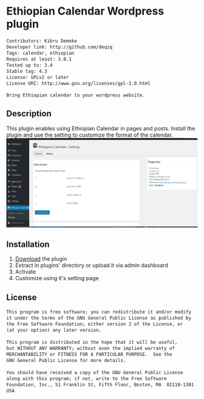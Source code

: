 # Ethiopian Calendar Wordpress plugin

    Contributors: Kibru Demeke
    Developer link: http://github.com/deqiq
    Tags: calendar, ethiopian
    Requires at least: 3.0.1
    Tested up to: 3.4
    Stable tag: 4.3
    License: GPLv2 or later
    License URI: http://www.gnu.org/licenses/gpl-2.0.html

``
Bring Ethiopian calendar to your wordpress website.
``

## Description

This plugin enables using Ethiopian Calendar in pages and posts. Install the plugin and use the setting to customize the format of the calendar. 
![Setting image](./assets/screenshot-2.png)

## Installation

1. [Download](https://github.com/askual/ethiopian-calendar/archive/v1.0.zip) the plugin
2. Extract in plugins' directory or upload it via admin dashboard
3. Activate
4. Customize using it's setting page

## License

    This program is free software; you can redistribute it and/or modify
    it under the terms of the GNU General Public License as published by
    the Free Software Foundation; either version 2 of the License, or
    (at your option) any later version.

    This program is distributed in the hope that it will be useful,
    but WITHOUT ANY WARRANTY; without even the implied warranty of
    MERCHANTABILITY or FITNESS FOR A PARTICULAR PURPOSE.  See the
    GNU General Public License for more details.

    You should have received a copy of the GNU General Public License
    along with this program; if not, write to the Free Software
    Foundation, Inc., 51 Franklin St, Fifth Floor, Boston, MA  02110-1301  USA







